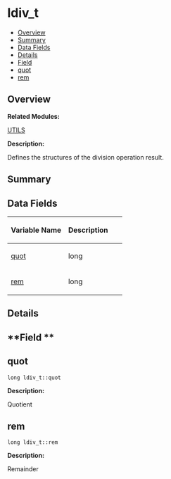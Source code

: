# ldiv\_t<a name="EN-US_TOPIC_0000001055078185"></a>

-   [Overview](#section394714743165637)
-   [Summary](#section573151741165637)
-   [Data Fields](#pub-attribs)
-   [Details](#section324804340165637)
-   [Field](#section1512930547165637)
-   [quot](#a73efd59c176304c327cb4214d0e5e5c9)
-   [rem](#a0f217ff62b8640aa945ec84d6d0bd000)

## **Overview**<a name="section394714743165637"></a>

**Related Modules:**

[UTILS](utils.md)

**Description:**

Defines the structures of the division operation result. 

## **Summary**<a name="section573151741165637"></a>

## Data Fields<a name="pub-attribs"></a>

<a name="table772445853165637"></a>
<table><thead align="left"><tr id="row678630314165637"><th class="cellrowborder" valign="top" width="50%" id="mcps1.1.3.1.1"><p id="p143831171165637"><a name="p143831171165637"></a><a name="p143831171165637"></a>Variable Name</p>
</th>
<th class="cellrowborder" valign="top" width="50%" id="mcps1.1.3.1.2"><p id="p1922068957165637"><a name="p1922068957165637"></a><a name="p1922068957165637"></a>Description</p>
</th>
</tr>
</thead>
<tbody><tr id="row716278279165637"><td class="cellrowborder" valign="top" width="50%" headers="mcps1.1.3.1.1 "><p id="p1786340411165637"><a name="p1786340411165637"></a><a name="p1786340411165637"></a><a href="ldiv_t.md#a73efd59c176304c327cb4214d0e5e5c9">quot</a></p>
</td>
<td class="cellrowborder" valign="top" width="50%" headers="mcps1.1.3.1.2 "><p id="p52316842165637"><a name="p52316842165637"></a><a name="p52316842165637"></a>long </p>
</td>
</tr>
<tr id="row536297778165637"><td class="cellrowborder" valign="top" width="50%" headers="mcps1.1.3.1.1 "><p id="p1902544164165637"><a name="p1902544164165637"></a><a name="p1902544164165637"></a><a href="ldiv_t.md#a0f217ff62b8640aa945ec84d6d0bd000">rem</a></p>
</td>
<td class="cellrowborder" valign="top" width="50%" headers="mcps1.1.3.1.2 "><p id="p1869432388165637"><a name="p1869432388165637"></a><a name="p1869432388165637"></a>long </p>
</td>
</tr>
</tbody>
</table>

## **Details**<a name="section324804340165637"></a>

## **Field **<a name="section1512930547165637"></a>

## quot<a name="a73efd59c176304c327cb4214d0e5e5c9"></a>

```
long ldiv_t::quot
```

 **Description:**

Quotient 

## rem<a name="a0f217ff62b8640aa945ec84d6d0bd000"></a>

```
long ldiv_t::rem
```

 **Description:**

Remainder 

